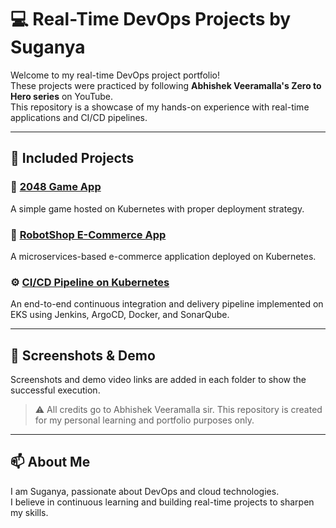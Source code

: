 # 💻 Real-Time DevOps Projects by Suganya

Welcome to my real-time DevOps project portfolio!  
These projects were practiced by following **Abhishek Veeramalla's Zero to Hero series** on YouTube.  
This repository is a showcase of my hands-on experience with real-time applications and CI/CD pipelines.

---

## 🚀 Included Projects

### 🔢 [2048 Game App](./2048-game-app)
A simple game hosted on Kubernetes with proper deployment strategy.

### 🛒 [RobotShop E-Commerce App](./robotshop-ecommerce-app)
A microservices-based e-commerce application deployed on Kubernetes.

### ⚙️ [CI/CD Pipeline on Kubernetes](./ci-cd-pipeline)
An end-to-end continuous integration and delivery pipeline implemented on EKS using Jenkins, ArgoCD, Docker, and SonarQube.

---

## 📸 Screenshots & Demo

Screenshots and demo video links are added in each folder to show the successful execution.

> ⚠️ All credits go to Abhishek Veeramalla sir. This repository is created for my personal learning and portfolio purposes only.

---

## 📫 About Me

I am Suganya, passionate about DevOps and cloud technologies.  
I believe in continuous learning and building real-time projects to sharpen my skills.

